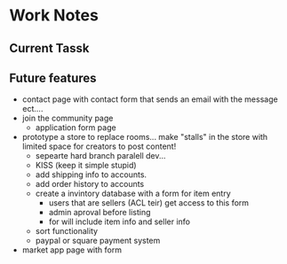 # Work Notes

## Current Tassk

## Future features

- contact page with contact form that sends an email with the message ect....
- join the community page
  - application form page
- prototype a store to replace rooms... make "stalls" in the store with limited space for creators to post content!
  - sepearte hard branch paralell dev...
  - KISS (keep it simple stupid)
  - add shipping info to accounts.
  - add order history to accounts
  - create a invintory database with a form for item entry
    - users that are sellers (ACL teir) get access to this form
    - admin aproval before listing
    - for will include item info and seller info
  - sort functionality
  - paypal or square payment system
- market app page with form